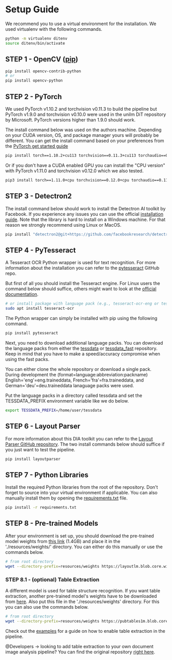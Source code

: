 # Setup Guide
We recommend you to use a virtual environment for the installation. We used virtualenv with the following commands.

```bash
python -m virtualenv ditenv
source ditenv/bin/activate
```

## STEP 1 - OpenCV ([pip](https://pypi.org/project/opencv-python/))

```bash
pip install opencv-contrib-python
# or
pip install opencv-python
```

## STEP 2 - PyTorch

We used PyTorch v1.10.2 and torchvision v0.11.3 to build the pipeline but PyTorch v1.9.0 and torchvision v0.10.0 were used in the unilm DiT repository by Microsoft. PyTorch versions higher than 1.9.0 should work.

The install command below was used on the authors machine. Depending on your CUDA version, OS, and package manager yours will probably be different. You can get the install command based on your preferences from the [PyTorch get started guide](https://pytorch.org/get-started/locally/)

```bash
pip install torch==1.10.2+cu113 torchvision==0.11.3+cu113 torchaudio==0.10.2+cu113 -f https://download.pytorch.org/whl/cu113/torch_stable.html
```

Or if you don't have a CUDA enabled GPU you can install the "CPU version" with PyTorch v1.11.0 and torchvision v0.12.0 which we also tested.

```bash
pip3 install torch==1.11.0+cpu torchvision==0.12.0+cpu torchaudio==0.11.0+cpu -f https://download.pytorch.org/whl/cpu/torch_stable.html
```

## STEP 3 - Detectron2 

The install command below should work to install the Detectron AI toolkit by Facebook. If you experience any issues you can use the official [installation guide](https://detectron2.readthedocs.io/en/latest/tutorials/install.html). Note that the library is hard to install on a Windows machine. For that reason we strongly recommend using Linux or MacOS.

```bash
pip install "detectron2@git+https://github.com/facebookresearch/detectron2.git@v0.5#egg=detectron2"
```

## STEP 4 - PyTesseract

A Tesseract OCR Python wrapper is used for text recognition. For more information about the installation you can refer to the [pytesseract](https://github.com/madmaze/pytesseract) GitHub repo.

But first of all you should install the Tesseract engine. For Linux users the command below should suffice, others might want to look at the [official documentation](https://tesseract-ocr.github.io/tessdoc/Installation.html).

```bash
# or install package with language pack (e.g., tesseract-ocr-eng or tesseract-ocr-deu) (ISO 639-3 format)
sudo apt install tesseract-ocr
```

The Python wrapper can simply be installed with pip using the following command.

```bash
pip install pytesseract
```

Next, you need to download additional language packs. You can download the language packs from either the [tessdata](https://github.com/tesseract-ocr/tessdata) or [tessdata_fast](https://github.com/tesseract-ocr/tessdata_fast) repository. Keep in mind that you have to make a speed/accuracy compromise when using the fast packs. 

You can either clone the whole repository or download a single pack. During development the (format=language:abbreviation:packname) English='eng'=eng.traineddata, French='fra'=fra.traineddata, and German='deu'=deu.traineddata lanaguage packs were used. 

Put the language packs in a directory called tessdata and set the TESSDATA_PREFIX environment variable like we do below.

```bash
export TESSDATA_PREFIX=/home/user/tessdata
```

## STEP 6 - Layout Parser

For more information about this DIA toolkit you can refer to the [Layout Parser GitHub repository](https://github.com/Layout-Parser/layout-parser). The two install commands below should suffice if you just want to test the pipeline.

```bash
pip install layoutparser
```

## STEP 7 - Python Libraries

Install the required Python libraries from the root of the repository. Don't forget to source into your virtual environment if applicable. You can also manually install them by opening the [requirements.txt](../requirements.txt) file.

```bash
pip install -r requirements.txt
```

## STEP 8 - Pre-trained Models

After your environment is set up, you should download the pre-trained model weights from [this link](https://layoutlm.blob.core.windows.net/dit/dit-fts/publaynet_dit-l_cascade.pth) (1.4GB) and place it in the './resources/weights/' directory. You can either do this manually or use the commands below.


```bash
# from root directory
wget --directory-prefix=resources/weights https://layoutlm.blob.core.windows.net/dit/dit-fts/publaynet_dit-l_cascade.pth
```

### STEP 8.1 - (optional) Table Extraction

A different model is used for table structure recognition. If you want table extraction, another pre-trained model's weights have to be downloaded from [here](https://pubtables1m.blob.core.windows.net/model/pubtables1m_detection_detr_r18.pth). Also put this file in the './resources/weights' directory. For this you can also use the commands below.

```bash
# from root directory
wget --directory-prefix=resources/weights https://pubtables1m.blob.core.windows.net/model/pubtables1m_detection_detr_r18.pth
```

Check out the [examples](./examples.md) for a guide on how to enable table extraction in the pipeline.

@Developers -> looking to add table extraction to your own document image analysis pipeline? You can find the original repository [right here](https://github.com/microsoft/table-transformer).
